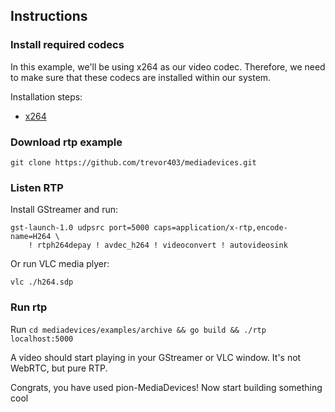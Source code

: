 ## Instructions

### Install required codecs

In this example, we'll be using x264 as our video codec. Therefore, we need to make sure that these codecs are installed within our system. 

Installation steps:

* [x264](https://github.com/trevor403/mediadevices#x264)

### Download rtp example

```
git clone https://github.com/trevor403/mediadevices.git
```

### Listen RTP

Install GStreamer and run:
```
gst-launch-1.0 udpsrc port=5000 caps=application/x-rtp,encode-name=H264 \
    ! rtph264depay ! avdec_h264 ! videoconvert ! autovideosink
```

Or run VLC media plyer:
```
vlc ./h264.sdp
```

### Run rtp

Run `cd mediadevices/examples/archive && go build && ./rtp localhost:5000`

A video should start playing in your GStreamer or VLC window.
It's not WebRTC, but pure RTP.

Congrats, you have used pion-MediaDevices! Now start building something cool

